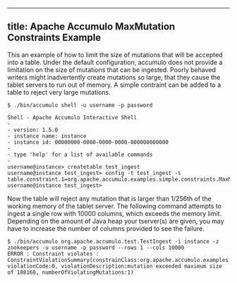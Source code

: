 <!--
Licensed to the Apache Software Foundation (ASF) under one or more
contributor license agreements.  See the NOTICE file distributed with
this work for additional information regarding copyright ownership.
The ASF licenses this file to You under the Apache License, Version 2.0
(the "License"); you may not use this file except in compliance with
the License.  You may obtain a copy of the License at

    http://www.apache.org/licenses/LICENSE-2.0

Unless required by applicable law or agreed to in writing, software
distributed under the License is distributed on an "AS IS" BASIS,
WITHOUT WARRANTIES OR CONDITIONS OF ANY KIND, either express or implied.
See the License for the specific language governing permissions and
limitations under the License.
-->
---
title: Apache Accumulo MaxMutation Constraints Example
---

This an example of how to limit the size of mutations that will be accepted into
a table. Under the default configuration, accumulo does not provide a limitation
on the size of mutations that can be ingested. Poorly behaved writers might
inadvertently create mutations so large, that they cause the tablet servers to
run out of memory. A simple contraint can be added to a table to reject very
large mutations.

    $ ./bin/accumulo shell -u username -p password

    Shell - Apache Accumulo Interactive Shell
    -
    - version: 1.5.0
    - instance name: instance
    - instance id: 00000000-0000-0000-0000-000000000000
    -
    - type 'help' for a list of available commands
    -
    username@instance> createtable test_ingest
    username@instance test_ingest> config -t test_ingest -s table.constraint.1=org.apache.accumulo.examples.simple.constraints.MaxMutationSize
    username@instance test_ingest>


Now the table will reject any mutation that is larger than 1/256th of the 
working memory of the tablet server.  The following command attempts to ingest 
a single row with 10000 columns, which exceeds the memory limit. Depending on the
amount of Java heap your tserver(s) are given, you may have to increase the number
of columns provided to see the failure.

    $ ./bin/accumulo org.apache.accumulo.test.TestIngest -i instance -z zookeepers -u username -p password --rows 1 --cols 10000 
    ERROR : Constraint violates : ConstraintViolationSummary(constrainClass:org.apache.accumulo.examples.simple.constraints.MaxMutationSize, violationCode:0, violationDescription:mutation exceeded maximum size of 188160, numberOfViolatingMutations:1)

